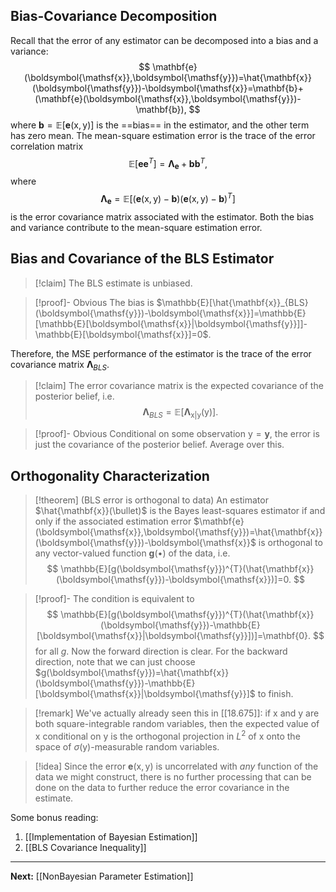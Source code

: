 ## Bias-Covariance Decomposition

Recall that the error of any estimator can be decomposed into a bias and a variance:
$$
\mathbf{e}(\boldsymbol{\mathsf{x}},\boldsymbol{\mathsf{y}})=\hat{\mathbf{x}}(\boldsymbol{\mathsf{y}})-\boldsymbol{\mathsf{x}}=\mathbf{b}+(\mathbf{e}(\boldsymbol{\mathsf{x}},\boldsymbol{\mathsf{y}})-\mathbf{b}),
$$
where $\mathbf{b}=\mathbb{E}[\mathbf{e}(\boldsymbol{\mathsf{x}},\boldsymbol{\mathsf{y}})]$ is the ==bias== in the estimator, and the other term has zero mean. The mean-square estimation error is the trace of the error correlation matrix
$$
\mathbb{E}[\mathbf{e}\mathbf{e}^{T}]=\mathbf{\Lambda}_{\mathbf{e}}+\mathbf{b}\mathbf{b}^{T},
$$
where
$$
\mathbf{\Lambda}_{\mathbf{e}}=\mathbb{E}[(\mathbf{e}(\boldsymbol{\mathsf{x}},\boldsymbol{\mathsf{y}})-\mathbf{b})(\mathbf{e}(\boldsymbol{\mathsf{x}},\boldsymbol{\mathsf{y}})-\mathbf{b})^{T}]
$$
is the error covariance matrix associated with the estimator. Both the bias and variance contribute to the mean-square estimation error.

## Bias and Covariance of the BLS Estimator

> [!claim]
> The BLS estimate is unbiased.

> [!proof]- Obvious
> The bias is $\mathbb{E}[\hat{\mathbf{x}}_{BLS}(\boldsymbol{\mathsf{y}})-\boldsymbol{\mathsf{x}}]=\mathbb{E}[\mathbb{E}[\boldsymbol{\mathsf{x}}|\boldsymbol{\mathsf{y}}]]-\mathbb{E}[\boldsymbol{\mathsf{x}}]=0$.

Therefore, the MSE performance of the estimator is the trace of the error covariance matrix $\mathbf{\Lambda}_{BLS}$.

> [!claim]
> The error covariance matrix is the expected covariance of the posterior belief, i.e.
> $$
> \mathbf{\Lambda}_{BLS}=\mathbb{E}[\mathbf{\Lambda}_{\boldsymbol{\mathsf{x}}|\boldsymbol{\mathsf{y}}}(\boldsymbol{\mathsf{y}})].
> $$

> [!proof]- Obvious
> Conditional on some observation $\boldsymbol{\mathsf{y}}=\mathbf{y}$, the error is just the covariance of the posterior belief. Average over this.

## Orthogonality Characterization

> [!theorem] (BLS error is orthogonal to data)
> An estimator $\hat{\mathbf{x}}(\bullet)$ is the Bayes least-squares estimator if and only if the associated estimation error $\mathbf{e}(\boldsymbol{\mathsf{x}},\boldsymbol{\mathsf{y}})=\hat{\mathbf{x}}(\boldsymbol{\mathsf{y}})-\boldsymbol{\mathsf{x}}$ is orthogonal to any vector-valued function $\mathbf{g}(\bullet)$ of the data, i.e.
> $$
> \mathbb{E}[g(\boldsymbol{\mathsf{y}})^{T}(\hat{\mathbf{x}}(\boldsymbol{\mathsf{y}})-\boldsymbol{\mathsf{x}})]=0.
> $$

> [!proof]-
> The condition is equivalent to
> $$
> \mathbb{E}[g(\boldsymbol{\mathsf{y}})^{T}(\hat{\mathbf{x}}(\boldsymbol{\mathsf{y}})-\mathbb{E}[\boldsymbol{\mathsf{x}}|\boldsymbol{\mathsf{y}}])]=\mathbf{0}.
> $$
> for all $g$. Now the forward direction is clear. For the backward direction, note that we can just choose $g(\boldsymbol{\mathsf{y}})=\hat{\mathbf{x}}(\boldsymbol{\mathsf{y}})-\mathbb{E}[\boldsymbol{\mathsf{x}}|\boldsymbol{\mathsf{y}}]$ to finish.

> [!remark]
> We've actually already seen this in [[18.675]]: if $\boldsymbol{\mathsf{x}}$ and $\boldsymbol{\mathsf{y}}$ are both square-integrable random variables, then the expected value of $\boldsymbol{\mathsf{x}}$ conditional on $\boldsymbol{\mathsf{y}}$ is the orthogonal projection in $L^{2}$ of $\boldsymbol{\mathsf{x}}$ onto the space of $\sigma(\boldsymbol{\mathsf{y}})$-measurable random variables.

> [!idea]
> Since the error $\mathbf{e}(\boldsymbol{\mathsf{x}},\boldsymbol{\mathsf{y}})$ is uncorrelated with *any* function of the data we might construct, there is no further processing that can be done on the data to further reduce the error covariance in the estimate.

Some bonus reading:

1. [[Implementation of Bayesian Estimation]]
2. [[BLS Covariance Inequality]]

---

**Next:** [[NonBayesian Parameter Estimation]]